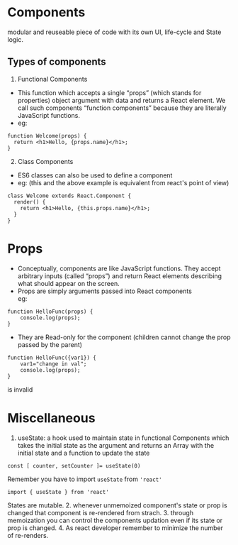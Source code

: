 # Components
modular and reuseable piece of code with its own UI, life-cycle and State logic.

## Types of components
1. Functional Components
-  This function which accepts a single “props” (which stands for properties) object argument with data and returns a React element. We call such components “function components” because they are literally JavaScript functions.
- eg:
```
function Welcome(props) {
  return <h1>Hello, {props.name}</h1>;
}
```
2. Class Components
- ES6 classes can also be used to define a component
- eg: (this and the above example is equivalent from react's point of view)
```
class Welcome extends React.Component {
  render() {
    return <h1>Hello, {this.props.name}</h1>;
  }
}
```

# Props
- Conceptually, components are like JavaScript functions. They accept arbitrary inputs (called “props”) and return React elements describing what should appear on the screen.
- Props are simply arguments passed into React components  
eg: 
```
function HelloFunc(props) {
    console.log(props);
}
```

- They are Read-only for the component (children cannot change the prop passed by the parent)
```
function HelloFunc({var1}) {
    var1="change in val";
    console.log(props);
}
```
is invalid


# Miscellaneous
1. useState: a hook used to maintain state in functional Components which takes the initial state as the argument and returns an Array with the initial state and a function to update the state
```
const [ counter, setCounter ]= useState(0)
```
Remember you have to import `useState` from `'react'`
```
import { useState } from 'react'
```
States are mutable.
2. whenever unmemoized component's state or prop is changed that component is re-rendered from strach.
3. through memoization you can control the components updation even if its state or prop is changed.
4. As react developer remember to minimize the number of re-renders.